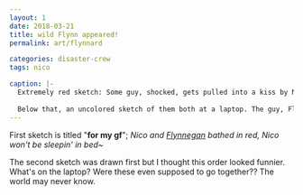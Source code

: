 ```yaml
---
layout: 1
date: 2018-03-21
title: wild Flynn appeared!
permalink: art/flynnard

categories: disaster-crew
tags: nico

caption: |-
  Extremely red sketch: Some guy, shocked, gets pulled into a kiss by Nico, who's glaring defiantly at the viewer with a little smirk. His free hand is flipping the bird.
  
  Below that, an uncolored sketch of them both at a laptop. The guy, Flynn, looks like he's about to have a heart attack; Nico, however, slams the table and cackles.
---
```

First sketch is titled "<b>for my gf</b>"; <i>Nico and [Flynnegan](https://a-flyleaf.github.io/shriblets/2019-05-wiki/#current) bathed in red, Nico won't be sleepin' in bed~</i>

The second sketch was drawn first but I thought this order looked funnier. What's on the laptop? Were these even supposed to go together?? The world may never know.